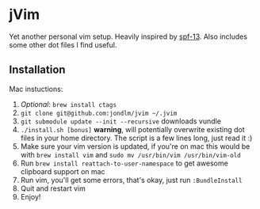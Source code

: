 # jVim

Yet another personal vim setup. Heavily inspired by [spf-13][spf]. Also
includes some other dot files I find useful.

## Installation

Mac instuctions:

1. *Optional*: `brew install ctags`
1. `git clone git@github.com:jondlm/jvim ~/.jvim`
1. `git submodule update --init --recursive` downloads vundle
1. `./install.sh [bonus]` **warning**, will potentially overwrite existing dot files in
   your home directory. The script is a few lines long, just read it :)
1. Make sure your vim version is updated, if you're on mac this would be with `brew install vim` and `sudo mv /usr/bin/vim /usr/bin/vim-old`
1. Run `brew install reattach-to-user-namespace` to get awesome clipboard support on mac
1. Run vim, you'll get some errors, that's okay, just run `:BundleInstall`
1. Quit and restart vim
1. Enjoy!

[brew]: http://brew.sh/
[spf]: http://vim.spf13.com/

